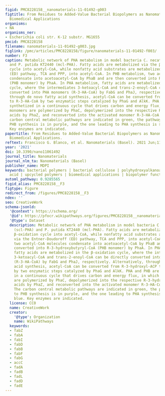 ```yaml
---
figid: PMC8228158__nanomaterials-11-01492-g003
figtitle: From Residues to Added-Value Bacterial Biopolymers as Nanomaterials for
  Biomedical Applications
organisms:
- NA
organisms_ner:
- Escherichia coli str. K-12 substr. MG1655
pmcid: PMC8228158
filename: nanomaterials-11-01492-g003.jpg
figlink: /pmc/articles/PMC8228158/figure/nanomaterials-11-01492-f003/
number: F3
caption: Metabolic network of PHA metabolism in model bacteria C. necator H16 (scl-PHA)
  and P. putida KT2440 (mcl-PHA). Fatty acids are metabolized via the β-oxidation
  cycle into acetyl-CoA, while nonfatty acid substrates are metabolized via the Entner-Doudoroff
  (ED) pathway, TCA and PPP, into acetyl-CoA. In PHB metabolism, two acetyl-CoA molecules
  condensate into acetoacetyl-CoA by PhaB and are then converted into R-3-hydroxybutyryl-CoA
  (PHB monomer) by PhaA. In PHA metabolism, fatty acids are metabolized in the β-oxidation
  cycle, where the intermediates 3-ketoacyl-CoA and trans-2-enoyl-CoA can be directly
  converted into PHA monomers (R-3-HA-CoA) by FabG and PhaJ, respectively. Alternatively,
  through de novo fatty acid synthesis, acetyl-CoA can be converted from R-3-hydroxyl-ACP
  to R-3-HA-CoA by two enzymatic steps catalyzed by PhaG and AlkK. PHA and PHB are
  synthetized in a continuous cycle that drives carbon and energy flux, in which the
  monomers are polymerized by PhaC, depolymerized into the respective R-3-hydroxycarboxylic
  acids by PhaZ, and reconverted into the activated monomer R-3-HA-CoA by Acs1. The
  carbon central metabolic pathways are indicated in green, the pathway leading to
  PHB synthesis is in purple, and the one leading to PHA synthesis is shown in blue.
  Key enzymes are indicated.
papertitle: From Residues to Added-Value Bacterial Biopolymers as Nanomaterials for
  Biomedical Applications.
reftext: Francisco G. Blanco, et al. Nanomaterials (Basel). 2021 Jun;11(6):1492.
year: '2021'
doi: 10.3390/nano11061492
journal_title: Nanomaterials
journal_nlm_ta: Nanomaterials (Basel)
publisher_name: MDPI
keywords: bacterial polymers | bacterial cellulose | polyhydroxyalkanoates | γ-polyglutamic
  acid | upcycled polymers | biomedical applications | biopolymer functionalization
automl_pathway: 0.9285565
figid_alias: PMC8228158__F3
figtype: Figure
redirect_from: /figures/PMC8228158__F3
ndex: ''
seo: CreativeWork
schema-jsonld:
  '@context': https://schema.org/
  '@id': https://pfocr.wikipathways.org/figures/PMC8228158__nanomaterials-11-01492-g003.html
  '@type': Dataset
  description: Metabolic network of PHA metabolism in model bacteria C. necator H16
    (scl-PHA) and P. putida KT2440 (mcl-PHA). Fatty acids are metabolized via the
    β-oxidation cycle into acetyl-CoA, while nonfatty acid substrates are metabolized
    via the Entner-Doudoroff (ED) pathway, TCA and PPP, into acetyl-CoA. In PHB metabolism,
    two acetyl-CoA molecules condensate into acetoacetyl-CoA by PhaB and are then
    converted into R-3-hydroxybutyryl-CoA (PHB monomer) by PhaA. In PHA metabolism,
    fatty acids are metabolized in the β-oxidation cycle, where the intermediates
    3-ketoacyl-CoA and trans-2-enoyl-CoA can be directly converted into PHA monomers
    (R-3-HA-CoA) by FabG and PhaJ, respectively. Alternatively, through de novo fatty
    acid synthesis, acetyl-CoA can be converted from R-3-hydroxyl-ACP to R-3-HA-CoA
    by two enzymatic steps catalyzed by PhaG and AlkK. PHA and PHB are synthetized
    in a continuous cycle that drives carbon and energy flux, in which the monomers
    are polymerized by PhaC, depolymerized into the respective R-3-hydroxycarboxylic
    acids by PhaZ, and reconverted into the activated monomer R-3-HA-CoA by Acs1.
    The carbon central metabolic pathways are indicated in green, the pathway leading
    to PHB synthesis is in purple, and the one leading to PHA synthesis is shown in
    blue. Key enzymes are indicated.
  license: CC0
  name: CreativeWork
  creator:
    '@type': Organization
    name: WikiPathways
  keywords:
  - fabZ
  - fabA
  - fabI
  - fabD
  - fabB
  - fabF
  - fabG
  - accC
  - fadA
  - fadB
  - fadL
  - fadD
  - fadE
---
```

